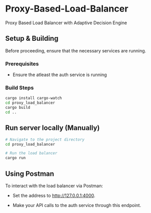 # Proxy-Based-Load-Balancer
Proxy Based Load Balancer with Adaptive Decision Engine


## Setup & Building

Before proceeding, ensure that the necessary services are running.

### Prerequisites

- Ensure the atleast the auth service is running

### Build Steps

```bash
cargo install cargo-watch
cd proxy_load_balancer
cargo build
cd ..
```

## Run server locally (Manually)

```bash
# Navigate to the project directory
cd proxy_load_balancer

# Run the load balancer
cargo run
```

##  Using Postman

To interact with the load balancer via Postman:

- Set the address to http://127.0.0.1:4000.

- Make your API calls to the auth service through this endpoint.
